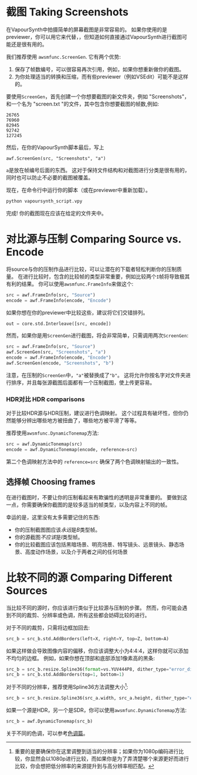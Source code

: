 # 截图 Taking Screenshots

在VapourSynth中拍摄简单的屏幕截图是非常容易的。
如果你使用的是previewer，你可以用它来代替，，但知道如何直接通过VapourSynth进行截图可能还是很有用的。

我们推荐使用 `awsmfunc.ScreenGen`.
它有两个优势:

1. 保存了帧数编号，可以很容易再次引用，例如，如果你想重新做你的截图。
2. 为你处理适当的转换和压缩，而有些previewer（例如VSEdit）可能不是这样的。

要使用`ScreenGen`，首先创建一个你想要截图的新文件夹，例如 "Screenshots"，和一个名为 "screen.txt "的文件，其中包含你想要截图的帧数,例如:

```
26765
76960
82945
92742
127245
```

然后，在你的VapourSynth脚本最后，写上

```
awf.ScreenGen(src, "Screenshots", "a")
```

`a`是放在帧编号后面的东西。
这对于保持文件结构和对截图进行分类是很有用的，同时也可以防止不必要的截图被覆盖。

现在，在命令行中运行你的脚本（或在previewer中重新加载）。

```sh
python vapoursynth_script.vpy
```

完成!
你的截图现在应该在给定的文件夹中。

# 对比源与压制 Comparing Source vs. Encode

将source与你的压制作品进行比较，可以让潜在的下载者轻松判断你的压制质量。
在进行比较时，包含的比较帧的类型非常重要，例如比较两个`I`帧将导致极其有利的结果。
你可以使用`awsmfunc.FrameInfo`来做这个:

```py
src = awf.FrameInfo(src, "Source")
encode = awf.FrameInfo(encode, "Encode")
```

如果你想在你的previewer中比较这些，建议将它们交错排列。

```py
out = core.std.Interleave([src, encode])
```

然而，如果你是用`ScreenGen`进行截图，将会非常简单，只需调用两次`ScreenGen`:

```py
src = awf.FrameInfo(src, "Source")
awf.ScreenGen(src, "Screenshots", "a")
encode = awf.FrameInfo(encode, "Encode")
awf.ScreenGen(encode, "Screenshots", "b")
```

注意，在压制的`ScreenGen`中，`"a"`被替换成了`"b"`。
这将允许你按名字对文件夹进行排序，并且每张源截图后面都有一个压制截图，使上传更容易。

### HDR对比 HDR comparisons

对于比较HDR源与HDR压制，建议进行色调映射。
这个过程具有破坏性，但你仍然能够分辨出哪些地方被扭曲了，哪些地方被平滑了等等。

推荐使用`awsmfunc.DynamicTonemap`方法:

```py
src = awf.DynamicTonemap(src)
encode = awf.DynamicTonemap(encode, reference=src)
```

第二个色调映射方法中的 `reference=src` 确保了两个色调映射输出的一致性。

## 选择帧 Choosing frames

在进行截图时，不要让你的压制看起来有欺骗性的透明是非常重要的。
要做到这一点，你需要确保你截图的是较多适当的帧类型，以及内容上不同的帧。

幸运的是，这里没有太多需要记住的东西:

* 你的压制截图图应该*永远*是*B*类型帧。
* 你的源截图*不应该*是*I*类型帧。
* 你的比较截图应该包括黑暗场景、明亮场景、特写镜头、远景镜头、静态场景、高度动作场景，以及介于两者之间的任何场景

# 比较不同的源 Comparing Different Sources

当比较不同的源时，你应该进行类似于比较源与压制的步骤。
然而，你可能会遇到不同的裁剪、分辨率或色调，所有这些都会妨碍比较的进行。

对于不同的裁剪，只需将边框加回去:

```py
src_b = src_b.std.AddBorders(left=X, right=Y, top=Z, bottom=A)
```

如果这样做会导致图像内容的偏移，你应该调整大小为4:4:4，这样你就可以添加不均匀的边框。
例如，如果你想在顶部和底部添加1像素高的黑条:

```py
src_b = src_b.resize.Spline36(format=vs.YUV444P8, dither_type="error_diffusion")
src_b = src_b.std.AddBorders(top=1, bottom=1)
```

对于不同的分辨率，推荐使用Spline36方法调整大小[^1]:

```py
src_b = src_b.resize.Spline36(src_a.width, src_a.height, dither_type="error_diffusion")
```

如果一个源是HDR，另一个是SDR，你可以使用`awsmfunc.DynamicTonemap`方法:

```py
src_b = awf.DynamicTonemap(src_b)
```

关于不同的色调，可以参考[色调篇](../filtering/detinting.md)。

[^1]: 重要的是要确保你在这里调整到适当的分辨率；如果你为1080p编码进行比较，你显然会以1080p进行比较，而如果你是为了弄清楚哪个来源更好而进行比较，你会想把低分辨率的来源提升到与高分辨率相匹配。
